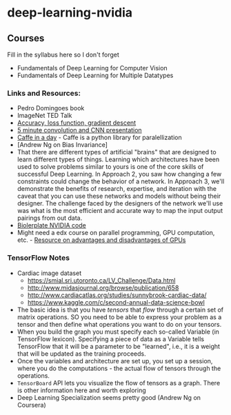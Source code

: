 # deep-learning-nvidia

## Courses

Fill in the syllabus here so I don't forget

* Fundamentals of Deep Learning for Computer Vision
* Fundamentals of Deep Learning for Multiple Datatypes

### Links and Resources:

* Pedro Domingoes book
* ImageNet TED Talk
* [Accuracy, loss function, gradient descent](https://developers.google.com/machine-learning/crash-course/descending-into-ml/training-and-loss)
* [5 minute convolution and CNN presentation](https://youtu.be/YRhxdVk_sIs)
* [Caffe in a day](https://docs.google.com/presentation/d/1HxGdeq8MPktHaPb-rlmYYQ723iWzq9ur6Gjo71YiG0Y/edit#slide=id.gc2fcdcce7_216_0) - Caffe is a python library for paralellization
* [Andrew Ng on Bias Invariance]
* That there are different types of artificial "brains" that are designed to learn different types of things. Learning which architectures have been used to solve problems similar to yours is one of the core skills of successful Deep Learning. In Approach 2, you saw how changing a few constraints could change the behavior of a network. In Approach 3, we'll demonstrate the benefits of research, expertise, and iteration with the caveat that you can use these networks and models without being their designer. The challenge faced by the designers of the network we'll use was what is the most efficient and accurate way to map the input output pairings from out data.
* [Biolerplate NVIDIA code](ngc.nvidia.com)
* Might need a edx course on parallel programming, GPU computation, etc. - [Resource on advantages and disadvantages of GPUs](https://superuser.com/questions/308771/why-are-we-still-using-cpus-instead-of-gpus)

### TensorFlow Notes

* Cardiac image dataset
  - https://smial.sri.utoronto.ca/LV_Challenge/Data.html
  - http://www.midasjournal.org/browse/publication/658
  - http://www.cardiacatlas.org/studies/sunnybrook-cardiac-data/
  - https://www.kaggle.com/c/second-annual-data-science-bowl
* The basic idea is that you have *tensors* that *flow* through a certain set of matrix operations. SO you need to be able to express your problem as a tensor and then define what operations you want to do on your tensors.
* When you build the graph you must specify each so-called Variable (in TensorFlow lexicon). Specifying a piece of data as a Variable tells TensorFlow that it will be a parameter to be "learned", i.e., it is a weight that will be updated as the training proceeds.
* Once the variables and architecture are set up, you set up a session, where you do the computations - the actual flow of tensors through the operations.
* `TensorBoard` API lets you visualize the flow of tensors as a graph. There is other information here and worth exploring
* Deep Learning Specialization seems pretty good (Andrew Ng on Coursera)
